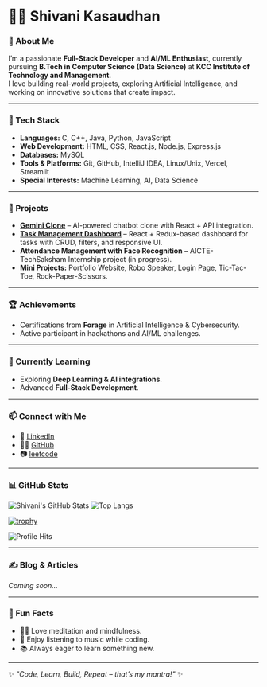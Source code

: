 # 👩‍💻 Shivani Kasaudhan

### 🚀 About Me
I’m a passionate **Full-Stack Developer** and **AI/ML Enthusiast**, currently pursuing **B.Tech in Computer Science (Data Science)** at **KCC Institute of Technology and Management**.  
I love building real-world projects, exploring Artificial Intelligence, and working on innovative solutions that create impact.  

---

### 🔧 Tech Stack
- **Languages:** C, C++, Java, Python, JavaScript  
- **Web Development:** HTML, CSS, React.js, Node.js, Express.js  
- **Databases:** MySQL  
- **Tools & Platforms:** Git, GitHub, IntelliJ IDEA, Linux/Unix, Vercel, Streamlit  
- **Special Interests:** Machine Learning, AI, Data Science  

---

### 📌 Projects
- **[Gemini Clone](https://github.com/kasaudhanshivani/gemini_clone)** – AI-powered chatbot clone with React + API integration.  
- **[Task Management Dashboard](https://github.com/kasaudhanshivani/task-dashboard)** – React + Redux-based dashboard for tasks with CRUD, filters, and responsive UI.  
- **Attendance Management with Face Recognition** – AICTE-TechSaksham Internship project (in progress).  
- **Mini Projects:** Portfolio Website, Robo Speaker, Login Page, Tic-Tac-Toe, Rock-Paper-Scissors.  

---

### 🏆 Achievements
  - Certifications from **Forage** in Artificial Intelligence & Cybersecurity.  
- Active participant in hackathons and AI/ML challenges.  

---

### 🌱 Currently Learning
- Exploring **Deep Learning & AI integrations**.  
- Advanced **Full-Stack Development**.  

---

### 📫 Connect with Me
- 💼 [LinkedIn](https://www.linkedin.com/in/shivani-kasaudhan-513422258/)  
- 👩‍💻 [GitHub](https://github.com/kasaudhanshivani)  
- 📷 [leetcode](https://leetcode.com/u/kasaudhanshivani/)  

---

### 📊 GitHub Stats

![Shivani's GitHub Stats](https://github-readme-stats.vercel.app/api?username=kasaudhanshivani&show_icons=true&theme=radical)
![Top Langs](https://github-readme-stats.vercel.app/api/top-langs/?username=kasaudhanshivani&layout=compact&theme=radical)

[![trophy](https://github-profile-trophy.vercel.app/?username=kasaudhanshivani)](https://github.com/ryo-ma/github-profile-trophy)

![Profile Hits](https://komarev.com/ghpvc/?username=kasaudhanshivani&label=Profile%20Visits&color=ff69b4&style=for-the-badge)


---

### ✍️ Blog & Articles

*Coming soon…*  
<!-- You can add links to your articles or blog posts here. -->

---

### 🎨 Fun Facts

- 🧘‍♀️ Love meditation and mindfulness.
- 🎵 Enjoy listening to music while coding.
- 📚 Always eager to learn something new.

---

✨ *"Code, Learn, Build, Repeat – that’s my mantra!"* ✨
